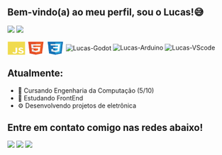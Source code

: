## Bem-vindo(a) ao meu perfil, sou o Lucas!😅

<picture>
  <source srcset="https://github-readme-stats.vercel.app/api?username=LucasVieira-zip&count_private=true&show_icons=true&theme=dracula" media="(prefers-color-scheme: dark)"/>
  <source srcset="https://github-readme-stats.vercel.app/api?username=LucasVieira-zip&count_private=true&show_icons=true" media="(prefers-color-scheme: dark), (prefers-color-scheme: no-preference)"/>
  <img src="https://github-readme-stats.vercel.app/api?username=LucasVieira-zip&show_icons=true" />
</picture>

<img src="https://github-readme-stats.vercel.app/api/top-langs/?username=LucasVieira-zip&layout=compact&langs_count=16&theme=dracula"/>
    
<div style="display: inline_block"><br>
 <img align="center" alt="Lucas-Js" height="30" width="40" src="https://raw.githubusercontent.com/devicons/devicon/master/icons/javascript/javascript-plain.svg">
 <img align="center" alt="Lucas-HTML" height="30" width="40" src="https://raw.githubusercontent.com/devicons/devicon/master/icons/html5/html5-original.svg">
 <img align="center" alt="Lucas-CSS" height="30" width="40" src="https://raw.githubusercontent.com/devicons/devicon/master/icons/css3/css3-original.svg">
 <img align="center" alt="Lucas-Godot" height="30" width="40"
src="https://cdn.jsdelivr.net/gh/devicons/devicon@latest/icons/godot/godot-original.svg" />
  <img lign="center" alt="Lucas-Arduino" height="30" width="40" src="https://cdn.jsdelivr.net/gh/devicons/devicon@latest/icons/arduino/arduino-original-wordmark.svg" />
  <img  lign="center" alt="Lucas-VScode" height="30" width="40" src="https://cdn.jsdelivr.net/gh/devicons/devicon@latest/icons/vscode/vscode-original.svg" />    
<br></div>



## Atualmente:
- 🤯 Cursando Engenharia da Computação (5/10)
- 🤖 Estudando FrontEnd
- ⚙ Desenvolvendo projetos de eletrônica

## Entre em contato comigo nas redes abaixo!
 
<div> 
  <a href = "mailto:lucasvieira291003@gmail.com"><img src="https://img.shields.io/badge/-Gmail-%23333?style=for-the-badge&logo=gmail&logoColor=white" target="_blank"></a>
  <a href="https://www.linkedin.com/in/lucas-vieira-008884278" target="_blank"><img src="https://img.shields.io/badge/-LinkedIn-%230077B5?style=for-the-badge&logo=linkedin&logoColor=white" target="_blank"></a>
 <a href="https://discord.com/channels/SaintVieira" target="_blank"><img src="https://img.shields.io/badge/Discord-7289DA?style=for-the-badge&logo=discord&logoColor=white" target="_blank"></a>

</div>
